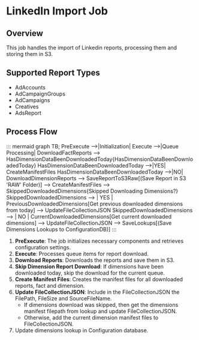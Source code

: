 # LinkedIn Import Job

## Overview
This job handles the import of Linkedin reports, processing them and storing them in S3.

## Supported Report Types
* AdAccounts
* AdCampaignGroups
* AdCampaigns
* Creatives
* AdsReport

## Process Flow

::: mermaid
graph TB;
    PreExecute -->|Initialization| Execute -->|Queue Processing| DownloadFactReports
    --> HasDimensionDataBeenDownloadedToday{HasDimensionDataBeenDownloadedToday}
        HasDimensionDataBeenDownloadedToday -->|YES| CreateManifestFiles
        HasDimensionDataBeenDownloadedToday -->|NO| DownloadDimensionReports --> SaveReportToS3Raw[(Save Report in S3 'RAW' Folder)] 
        --> CreateManifestFiles
        --> SkippedDownloadedDimensions{Skipped Downloading Dimensions?}
        SkippedDownloadedDimensions --> | YES | PreviousDownloadedDimensions[Get previous downloaded dimensions from today] --> UpdateFileCollectionJSON
        SkippedDownloadedDimensions --> | NO | CurrentDownloadedDimensions[Get current downloaded dimensions] --> UpdateFileCollectionJSON
        --> SaveLookups[(Save Dimensions Lookups to ConfigurationDB)] 
:::

1. **PreExecute**: The job initializes necessary components and retrieves configuration settings.
2. **Execute**: Processes queue items for report download.
3. **Download Reports**: Downloads the reports and save them in S3.
4. **Skip Dimension Report Download**: If dimensions have been downloaded today, skip the download for the current queue.
5. **Create Manifest Files**: Creates the manifest files for all downloaded reports, fact and dimension.
6. **Update FileCollectionJSON**: Include in the FileCollectionJSON the FilePath, FileSize and SourceFileName.
   * If dimensions download was skipped, then get the dimensions manifest filepath from lookup and update FileCollectionJSON.
   * Otherwise, add the current dimension manifest files to FileCollectionJSON.
7. Update dimensions lookup in Configuration database.
